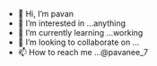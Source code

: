 - 👋 Hi, I’m pavan
- 👀 I’m interested in ...anything 
- 🌱 I’m currently learning ...working 
- 💞️ I’m looking to collaborate on ...
- 📫 How to reach me ...@pavanee_7

<!---
workbook4907/workbook4907 is a ✨ special ✨ repository because its `README.md` (this file) appears on your GitHub profile.
You can click the Preview link to take a look at your changes.
--->
